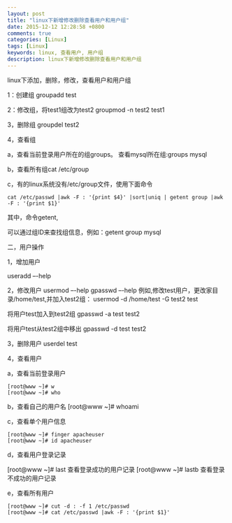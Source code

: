```yaml
---
layout: post
title: "linux下新增修改删除查看用户和用户组"
date: 2015-12-12 12:28:58 +0800
comments: true
categories: [Linux]
tags: [Linux]
keywords: linux, 查看用户, 用户组
description: linux下新增修改删除查看用户和用户组
---
```


linux下添加，删除，修改，查看用户和用户组
<!--more-->

1：创建组
groupadd test 

2：修改组，将test1组改为test2
groupmod -n test2 test1 

3，删除组
groupdel test2 

4，查看组

a，查看当前登录用户所在的组groups。
查看mysql所在组:groups mysql 

b，查看所有组cat /etc/group 

c，有的linux系统没有/etc/group文件，使用下面命令
```
cat /etc/passwd |awk -F : '{print $4}' |sort|uniq | getent group |awk -F : '{print $1}'
```
 
其中，命令getent,

可以通过组ID来查找组信息，例如：getent group mysql


二，用户操作

 
1，增加用户

useradd –-help 

2，修改用户
usermod –-help 
gpasswd –-help 
例如,修改test用户，更改家目录/home/test,并加入test2组：
usermod -d /home/test -G test2 test

将用户test加入到test2组
gpasswd -a test test2 

将用户test从test2组中移出
gpasswd -d test test2 



3，删除用户
userdel test 


4，查看用户

a，查看当前登录用户

```
[root@www ~]# w 
[root@www ~]# who 
```

b，查看自己的用户名
[root@www ~]# whoami 

c，查看单个用户信息

```
[root@www ~]# finger apacheuser 
[root@www ~]# id apacheuser 
```

d，查看用户登录记录

[root@www ~]# last 查看登录成功的用户记录
[root@www ~]# lastb 查看登录不成功的用户记录

e，查看所有用户
```
[root@www ~]# cut -d : -f 1 /etc/passwd 
[root@www ~]# cat /etc/passwd |awk -F : '{print $1}'
```

